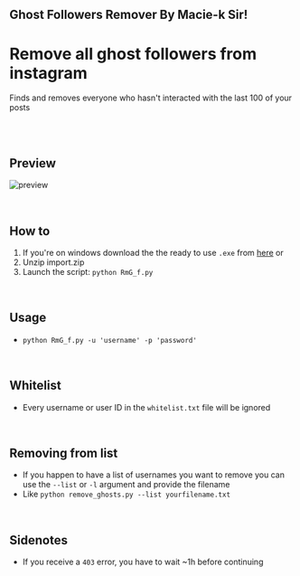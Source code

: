 ## Ghost Followers Remover By Macie-k Sir!
# Remove all ghost followers from instagram
Finds and removes everyone who hasn't interacted with the last 100 of your posts

<br>

<!-- ## Download
Download the latest release [here](http://bit.ly/remove-ghosts-releases)  -->

<br>

## Preview
![preview](https://user-images.githubusercontent.com/25122875/124366716-fcff8d00-dc51-11eb-8183-e4a7c356776e.png)


<br>

## How to
1. If you're on windows download the the ready to use `.exe` from [here](http://bit.ly/remove-ghosts-releases) or
2. Unzip import.zip
5. Launch the script: `python RmG_f.py`

<br>

## Usage 
- `python RmG_f.py -u 'username' -p 'password'`

<br>

## Whitelist
- Every username or user ID in the `whitelist.txt` file will be ignored

<br>

## Removing from list
- If you happen to have a list of usernames you want to remove you can use the `--list` or `-l` argument and provide the filename
- Like `python remove_ghosts.py --list yourfilename.txt`

<br>

## Sidenotes
- If you receive a `403` error, you have to wait ~1h before continuing
